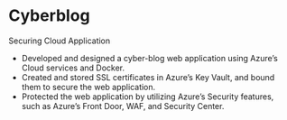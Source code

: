 # Cyberblog
Securing Cloud Application

* Developed and designed a cyber-blog web application using Azure’s Cloud services and Docker.
* Created and stored SSL certificates in Azure’s Key Vault, and bound them to secure the web application.
* Protected the web application by utilizing Azure’s Security features, such as Azure’s Front Door, WAF, and Security Center.
